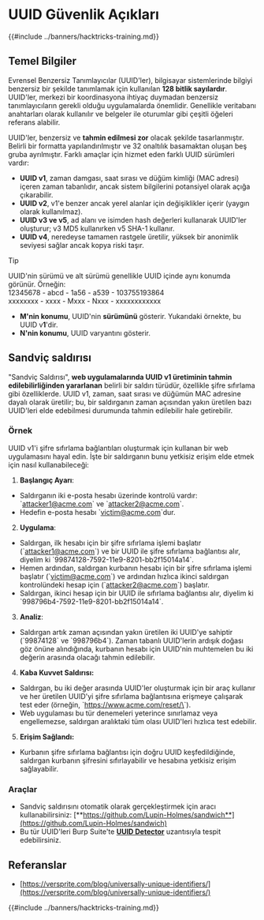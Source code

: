 # UUID Güvenlik Açıkları

{{#include ../banners/hacktricks-training.md}}

## Temel Bilgiler

Evrensel Benzersiz Tanımlayıcılar (UUID'ler), bilgisayar sistemlerinde bilgiyi benzersiz bir şekilde tanımlamak için kullanılan **128 bitlik sayılardır**. UUID'ler, merkezi bir koordinasyona ihtiyaç duymadan benzersiz tanımlayıcıların gerekli olduğu uygulamalarda önemlidir. Genellikle veritabanı anahtarları olarak kullanılır ve belgeler ile oturumlar gibi çeşitli öğeleri referans alabilir.

UUID'ler, benzersiz ve **tahmin edilmesi zor** olacak şekilde tasarlanmıştır. Belirli bir formatta yapılandırılmıştır ve 32 onaltılık basamaktan oluşan beş gruba ayrılmıştır. Farklı amaçlar için hizmet eden farklı UUID sürümleri vardır:

- **UUID v1**, zaman damgası, saat sırası ve düğüm kimliği (MAC adresi) içeren zaman tabanlıdır, ancak sistem bilgilerini potansiyel olarak açığa çıkarabilir.
- **UUID v2**, v1'e benzer ancak yerel alanlar için değişiklikler içerir (yaygın olarak kullanılmaz).
- **UUID v3 ve v5**, ad alanı ve isimden hash değerleri kullanarak UUID'ler oluşturur; v3 MD5 kullanırken v5 SHA-1 kullanır.
- **UUID v4**, neredeyse tamamen rastgele üretilir, yüksek bir anonimlik seviyesi sağlar ancak kopya riski taşır.

> [!TIP]
> UUID'nin sürümü ve alt sürümü genellikle UUID içinde aynı konumda görünür. Örneğin:\
> 12345678 - abcd - 1a56 - a539 - 103755193864\
> xxxxxxxx - xxxx - Mxxx - Nxxx - xxxxxxxxxxxx
>
> - **M'nin konumu**, UUID'nin **sürümünü** gösterir. Yukarıdaki örnekte, bu UUID v**1**'dir.
> - **N'nin konumu**, UUID varyantını gösterir.

## Sandviç saldırısı

"Sandviç Saldırısı", **web uygulamalarında UUID v1 üretiminin tahmin edilebilirliğinden yararlanan** belirli bir saldırı türüdür, özellikle şifre sıfırlama gibi özelliklerde. UUID v1, zaman, saat sırası ve düğümün MAC adresine dayalı olarak üretilir; bu, bir saldırganın zaman açısından yakın üretilen bazı UUID'leri elde edebilmesi durumunda tahmin edilebilir hale getirebilir.

### Örnek

UUID v1'i şifre sıfırlama bağlantıları oluşturmak için kullanan bir web uygulamasını hayal edin. İşte bir saldırganın bunu yetkisiz erişim elde etmek için nasıl kullanabileceği:

1. **Başlangıç Ayarı**:

- Saldırganın iki e-posta hesabı üzerinde kontrolü vardır: \`attacker1@acme.com\` ve \`attacker2@acme.com\`.
- Hedefin e-posta hesabı \`victim@acme.com\`dur.

2. **Uygulama**:

- Saldırgan, ilk hesabı için bir şifre sıfırlama işlemi başlatır (\`attacker1@acme.com\`) ve bir UUID ile şifre sıfırlama bağlantısı alır, diyelim ki \`99874128-7592-11e9-8201-bb2f15014a14\`.
- Hemen ardından, saldırgan kurbanın hesabı için bir şifre sıfırlama işlemi başlatır (\`victim@acme.com\`) ve ardından hızlıca ikinci saldırgan kontrolündeki hesap için (\`attacker2@acme.com\`) başlatır.
- Saldırgan, ikinci hesap için bir UUID ile sıfırlama bağlantısı alır, diyelim ki \`998796b4-7592-11e9-8201-bb2f15014a14\`.

3. **Analiz**:

- Saldırgan artık zaman açısından yakın üretilen iki UUID'ye sahiptir (\`99874128\` ve \`998796b4\`). Zaman tabanlı UUID'lerin ardışık doğası göz önüne alındığında, kurbanın hesabı için UUID'nin muhtemelen bu iki değerin arasında olacağı tahmin edilebilir.

4. **Kaba Kuvvet Saldırısı:**

- Saldırgan, bu iki değer arasında UUID'ler oluşturmak için bir araç kullanır ve her üretilen UUID'yi şifre sıfırlama bağlantısına erişmeye çalışarak test eder (örneğin, \`https://www.acme.com/reset/\<generated-UUID>\`).
- Web uygulaması bu tür denemeleri yeterince sınırlamaz veya engellemezse, saldırgan aralıktaki tüm olası UUID'leri hızlıca test edebilir.

5. **Erişim Sağlandı:**

- Kurbanın şifre sıfırlama bağlantısı için doğru UUID keşfedildiğinde, saldırgan kurbanın şifresini sıfırlayabilir ve hesabına yetkisiz erişim sağlayabilir.

### Araçlar

- Sandviç saldırısını otomatik olarak gerçekleştirmek için aracı kullanabilirsiniz: [**https://github.com/Lupin-Holmes/sandwich**](https://github.com/Lupin-Holmes/sandwich)
- Bu tür UUID'leri Burp Suite'te [**UUID Detector**](https://portswigger.net/bappstore/65f32f209a72480ea5f1a0dac4f38248) uzantısıyla tespit edebilirsiniz.

## Referanslar

- [https://versprite.com/blog/universally-unique-identifiers/](https://versprite.com/blog/universally-unique-identifiers/)

{{#include ../banners/hacktricks-training.md}}
